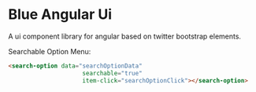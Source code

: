 Blue Angular Ui
=============

A ui component library for angular based on twitter bootstrap elements.

Searchable Option Menu:

```HTML
<search-option data="searchOptionData"
                     searchable="true"
                     item-click="searchOptionClick"></search-option>
```
